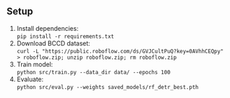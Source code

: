 ## Setup
1. Install dependencies:  
   `pip install -r requirements.txt`  
2. Download BCCD dataset:  
   `curl -L "https://public.roboflow.com/ds/GVJCultPuQ?key=0AVhhCEQpy" > roboflow.zip; unzip roboflow.zip; rm roboflow.zip`  
3. Train model:  
   `python src/train.py --data_dir data/ --epochs 100`  
4. Evaluate:  
   `python src/eval.py --weights saved_models/rf_detr_best.pth`  
